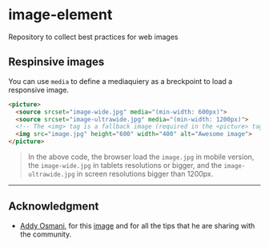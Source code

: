 # image-element

Repository to collect best practices for web images

## Respinsive images

You can use `media` to define a mediaquiery as a breckpoint to load a responsive image.

```html
<picture>
  <source srcset="image-wide.jpg" media="(min-width: 600px)">
  <source srcset="image-ultrawide.jpg" media="(min-width: 1200px)">
  <!-- The <img> tag is a fallback image (required in the <picture> tag) -->
  <img src="image.jpg" height="600" width="400" alt="Awesome image">
</picture>
```

> In the above code, the browser load the `image.jpg` in mobile version, the `image-wide.jpg` in tablets resolutions or bigger, and the `image-ultrawide.jpg` in screen resolutions bigger than 1200px.

<hr>

## Acknowledgment

- [Addy Osmani](https://github.com/addyosmani), for this [image](images/image-assy-ormani.jpg) and for all the tips that he are sharing with the community.